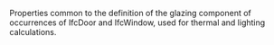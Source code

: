 Properties common to the definition of the glazing component of occurrences of IfcDoor and IfcWindow, used for thermal and lighting calculations.